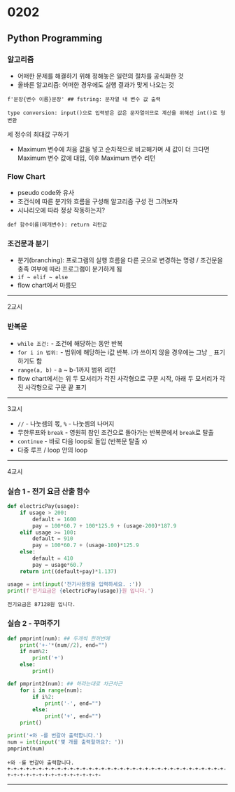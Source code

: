 # 0202

## Python Programming

### 알고리즘
- 어떠한 문제를 해결하기 위해 정해놓은 일련의 절차를 공식화한 것
- 올바른 알고리즘: 어떠한 경우에도 실행 결과가 맞게 나오는 것

```f'문장{변수 이름}문장' ## fstring: 문자열 내 변수 값 출력```

```
type conversion: input()으로 입력받은 값은 문자열이므로 계산을 위해선 int()로 형 변환
```

세 정수의 최대값 구하기
- Maximum 변수에 처음 값을 넣고 순차적으로 비교해가며 새 값이 더 크다면 Maximum 변수 값에 대입, 이후 Maximum 변수 리턴

### Flow Chart
- pseudo code와 유사
- 조건식에 따른 분기와 흐름을 구성해 알고리즘 구성 전 그려보자
- 시나리오에 따라 정상 작동하는지?

```def 함수이름(매개변수): return 리턴값```

### 조건문과 분기
- 분기(branching): 프로그램의 실행 흐름을 다른 곳으로 변경하는 명령 / 조건문을 충족 여부에 따라 프로그램이 분기하게 됨
- ``if ~ elif ~ else``
- flow chart에서 마름모
---
2교시

### 반복문
- ``while 조건:`` - 조건에 해당하는 동안 반복
- ``for i in 범위:`` - 범위에 해당하는 i값 반복. i가 쓰이지 않을 경우에는 그냥 ``_`` 표기하기도 함
- ``range(a, b)`` - a ~ b-1까지 범위 리턴
- flow chart에서는 위 두 모서리가 각진 사각형으로 구문 시작, 아래 두 모서리가 각진 사각형으로 구문 끝 표기
---
3교시
- ``//`` - 나눗셈의 몫, ``%`` - 나눗셈의 나머지
- 무한루프와 ``break`` - 영원히 참인 조건으로 돌아가는 반복문에서 ``break``로 탈출
- ``continue`` - 바로 다음 loop로 돌입 (반복문 탈출 x)
- 다중 루프 / loop 안의 loop
---
4교시

### 실습 1 - 전기 요금 산출 함수
``` python
def electricPay(usage):
    if usage > 200:
        default = 1600
        pay = 100*60.7 + 100*125.9 + (usage-200)*187.9
    elif usage >= 100:
        default = 910
        pay = 100*60.7 + (usage-100)*125.9
    else:
        default = 410
        pay = usage*60.7
    return int((default+pay)*1.137)

usage = int(input('전기사용량을 입력하세요. :'))
print(f'전기요금은 {electricPay(usage)}원 입니다.')
```
```
전기요금은 87128원 입니다.
```


### 실습 2 - 꾸며주기
``` python
def pmprint(num): ## 두개씩 한꺼번에
    print('+-'*(num//2), end="")
    if num%2:
        print('+')
    else:
        print()

def pmprint2(num): ## 하라는대로 차근차근
    for i in range(num):
        if i%2:
            print('-', end="")
        else:
            print('+', end="")
    print()

print('+와 -를 번갈아 출력합니다.')
num = int(input('몇 개를 출력할까요?: '))
pmprint(num)
```

```
+와 -를 번갈아 출력합니다.
+-+-+-+-+-+-+-+-+-+-+-+-+-+-+-+-+-+-+-+-+-+-+-+-+-+-+-+-+-+-+-+-+-+-+-+-+-+-+-+-+-+-+-+-+-+-+-+-+-+-
```
---

